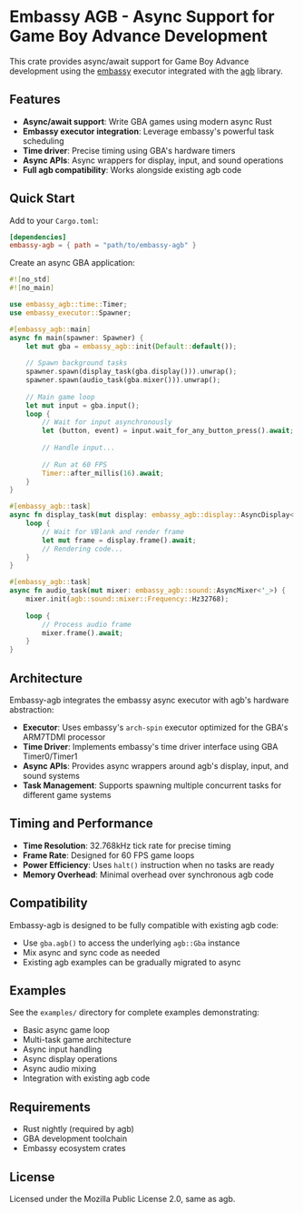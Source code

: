 # Embassy AGB - Async Support for Game Boy Advance Development

This crate provides async/await support for Game Boy Advance development using the [embassy](https://embassy.dev) executor integrated with the [agb](https://agbrs.dev) library.

## Features

- **Async/await support**: Write GBA games using modern async Rust
- **Embassy executor integration**: Leverage embassy's powerful task scheduling
- **Time driver**: Precise timing using GBA's hardware timers
- **Async APIs**: Async wrappers for display, input, and sound operations
- **Full agb compatibility**: Works alongside existing agb code

## Quick Start

Add to your `Cargo.toml`:

```toml
[dependencies]
embassy-agb = { path = "path/to/embassy-agb" }
```

Create an async GBA application:

```rust
#![no_std]
#![no_main]

use embassy_agb::time::Timer;
use embassy_executor::Spawner;

#[embassy_agb::main]
async fn main(spawner: Spawner) {
    let mut gba = embassy_agb::init(Default::default());
    
    // Spawn background tasks
    spawner.spawn(display_task(gba.display())).unwrap();
    spawner.spawn(audio_task(gba.mixer())).unwrap();
    
    // Main game loop
    let mut input = gba.input();
    loop {
        // Wait for input asynchronously
        let (button, event) = input.wait_for_any_button_press().await;
        
        // Handle input...
        
        // Run at 60 FPS
        Timer::after_millis(16).await;
    }
}

#[embassy_agb::task]
async fn display_task(mut display: embassy_agb::display::AsyncDisplay<'_>) {
    loop {
        // Wait for VBlank and render frame
        let mut frame = display.frame().await;
        // Rendering code...
    }
}

#[embassy_agb::task] 
async fn audio_task(mut mixer: embassy_agb::sound::AsyncMixer<'_>) {
    mixer.init(agb::sound::mixer::Frequency::Hz32768);
    
    loop {
        // Process audio frame
        mixer.frame().await;
    }
}
```

## Architecture

Embassy-agb integrates the embassy async executor with agb's hardware abstraction:

- **Executor**: Uses embassy's `arch-spin` executor optimized for the GBA's ARM7TDMI processor
- **Time Driver**: Implements embassy's time driver interface using GBA Timer0/Timer1
- **Async APIs**: Provides async wrappers around agb's display, input, and sound systems
- **Task Management**: Supports spawning multiple concurrent tasks for different game systems

## Timing and Performance

- **Time Resolution**: 32.768kHz tick rate for precise timing
- **Frame Rate**: Designed for 60 FPS game loops
- **Power Efficiency**: Uses `halt()` instruction when no tasks are ready
- **Memory Overhead**: Minimal overhead over synchronous agb code

## Compatibility

Embassy-agb is designed to be fully compatible with existing agb code:

- Use `gba.agb()` to access the underlying `agb::Gba` instance
- Mix async and sync code as needed
- Existing agb examples can be gradually migrated to async

## Examples

See the `examples/` directory for complete examples demonstrating:

- Basic async game loop
- Multi-task game architecture
- Async input handling
- Async display operations
- Async audio mixing
- Integration with existing agb code

## Requirements

- Rust nightly (required by agb)
- GBA development toolchain
- Embassy ecosystem crates

## License

Licensed under the Mozilla Public License 2.0, same as agb.
